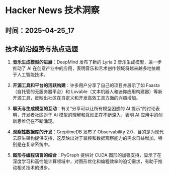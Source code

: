 # Hacker News 技术洞察

## 时间：2025-04-25_17

## 技术前沿趋势与热点话题

1. **音乐生成模型的进展**：DeepMind 发布了新的 Lyria 2 音乐生成模型，进一步推动了 AI 在创意产业中的应用，表明音乐和艺术创作领域将越来越多地依赖于人工智能技术。

2. **开源工具和平台的活跃构建**：许多用户分享了自己的项目并展示了如 Faasta（自托管的无服务器平台）和 Lovable（文本机器人和迷你应用构建器）等新开源工具，反映出社区在自定义和开发高效工具方面的兴趣增加。

3. **聊天与生成模型的互动**：有关“分享可以让所有模型困惑的 AI 提示”的讨论表明，开发者社区对于 AI 模型的理解和互动正在不断深入，表明 AI 应用中的创新思维仍在不断涌现。

4. **观察性数据库的开发**：GreptimeDB 发布了 Observability 2.0，目的是为现代云原生架构提供支持，这反映出对于监控和数据观察能力的需求日益增加，特别是在复杂系统中。

5. **图形与编程语言的结合**：PyGraph 提供对 CUDA 图形的加强支持，显示了在深度学习和高性能计算领域中，对图形优化和编程效率的迫切需求，有助于推动相关技术的进步。